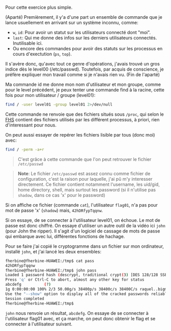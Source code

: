 Pour cette exercice plus simple.

(Aparté)
Premièrement, il y'a d'une part un ensemble de
commande que je lance usuellement en arrivant sur un système inconnu, comme:

- `w`, `id`: Pour avoir un statut sur les utilisateurs connecté dont "moi".
- `last`: Qui me donne des infos sur les derniers utilisateurs connectés. Inutilisable ici.
- Ou encore des commandes pour avoir des statuts sur les processus en cours d'exectution (`ps`, `top`).

Il s'avère donc, qu'avec tout ce genre d'opérations, j'avais trouvé un gros indice dès le level00 (/etc/passwd).
Toutefois, par acquis de conscience, je préfère expliquer mon travail comme si je n'avais rien vu.
(Fin de l'aparté)

Ma commande id me donne mon nom d'utilisateur et mon groupe, comme pour le level précédent,
je peux tenter une commande find à la racine, cette fois pour mon utilisateur / groupe (level01):

```sh
find / -user level01 -group level01 2>/dev/null
```

Cette commande ne renvoie que des fichiers situés sous `/proc`, qui selon le [FHS](https://fr.wikipedia.org/wiki/Filesystem_Hierarchy_Standard)
contient des fichiers utilisés par les différent processus, à priori, rien d'interessant pour nous.

On peut aussi essayer de repérer les fichiers lisible par tous (donc moi) avec: 
```sh
find / -perm -a+r
```

> C'est grâce à cette commande que l'on peut retrouver le fichier `/etc/passwd`

> **Note**: Le fichier `/etc/passwd` est assez connu comme fichier de configuration,
> c'est la raison pour laquelle, j'ai pû m'y interesser directement.
> Ce fichier contient notamment l'username, les uid/gid, home directory, shell,
> mais surtout les password (si il n'utilise pas `shadow`, dans ce cas 'x' pour le password)

Si on affiche ce fichier (commande `cat`), l'utilisateur `flag01`, n'a pas pour
mot de passe 'x' (`shadow`) mais, `42hDRfypTqqnw`.

Si on essaye, de se connecter à l'utilisateur level01, on échoue.
Le mot de passe est donc chiffré.
On essaye d'utiliser un autre outil de la vidéo ici `john` (pour John the ripper).
Il s'agit d'un logiciel de cassage de mots de passe qui embarque avec lui, différentes fonctions de hachage.

Pour se  faire j'ai copié le cryptogramme dans un fichier sur mon ordinateur, installé `john`,
et j'ai lancé les deux ensembles:

```sh
fherbine@fherbine-HUAWEI:/tmp$ cat pass
42hDRfypTqqnw
fherbine@fherbine-HUAWEI:/tmp$ john pass
Loaded 1 password hash (descrypt, traditional crypt(3) [DES 128/128 SSE2-16])
Press 'q' or Ctrl-C to abort, almost any other key for status
abcdefg          (?)
1g 0:00:00:00 100% 2/3 50.00g/s 38400p/s 38400c/s 38400C/s raquel..bigman
Use the "--show" option to display all of the cracked passwords reliably
Session completed
fherbine@fherbine-HUAWEI:/tmp$
```

`john` nous renvoie un résultat, `abcdefg`.
On essaye de se connecter à l'utilisateur flag01 avec, et ça marche, on peut donc obtenir le flag et se connecter à l'utilisateur suivant.
